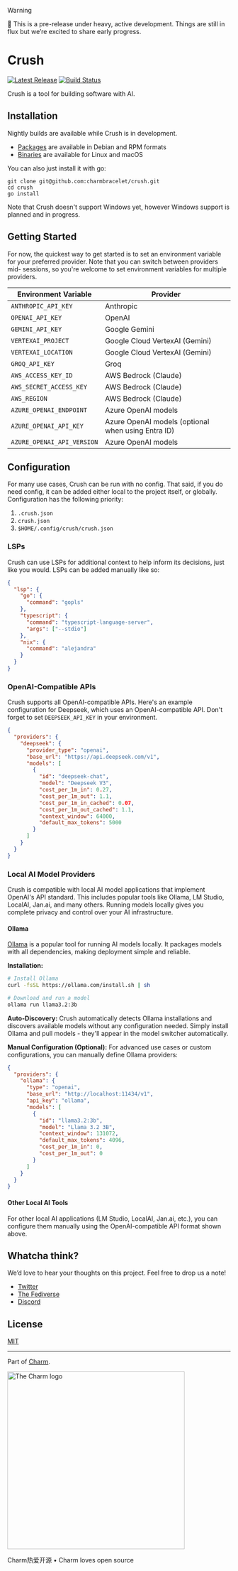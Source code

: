 > [!WARNING]
> 🚧 This is a pre-release under heavy, active development. Things are still in flux but we’re excited to share early progress.

# Crush

<p>
    <a href="https://github.com/charmbracelet/crush/releases"><img src="https://img.shields.io/github/release/charmbracelet/crush" alt="Latest Release"></a>
    <a href="https://github.com/charmbracelet/crush/actions"><img src="https://github.com/charmbracelet/crush/workflows/build/badge.svg" alt="Build Status"></a>
</p>

Crush is a tool for building software with AI.

## Installation

Nightly builds are available while Crush is in development.

- [Packages](https://github.com/charmbracelet/crush/releases/tag/nightly) are available in Debian and RPM formats
- [Binaries](https://github.com/charmbracelet/crush/releases/tag/nightly) are available for Linux and macOS

You can also just install it with go:

```
git clone git@github.com:charmbracelet/crush.git
cd crush
go install
```

Note that Crush doesn't support Windows yet, however Windows support is planned and in progress.

## Getting Started

For now, the quickest way to get started is to set an environment variable for
your preferred provider. Note that you can switch between providers mid-
sessions, so you're welcome to set environment variables for multiple
providers.

| Environment Variable       | Provider                                           |
| -------------------------- | -------------------------------------------------- |
| `ANTHROPIC_API_KEY`        | Anthropic                                          |
| `OPENAI_API_KEY`           | OpenAI                                             |
| `GEMINI_API_KEY`           | Google Gemini                                      |
| `VERTEXAI_PROJECT`         | Google Cloud VertexAI (Gemini)                     |
| `VERTEXAI_LOCATION`        | Google Cloud VertexAI (Gemini)                     |
| `GROQ_API_KEY`             | Groq                                               |
| `AWS_ACCESS_KEY_ID`        | AWS Bedrock (Claude)                               |
| `AWS_SECRET_ACCESS_KEY`    | AWS Bedrock (Claude)                               |
| `AWS_REGION`               | AWS Bedrock (Claude)                               |
| `AZURE_OPENAI_ENDPOINT`    | Azure OpenAI models                                |
| `AZURE_OPENAI_API_KEY`     | Azure OpenAI models (optional when using Entra ID) |
| `AZURE_OPENAI_API_VERSION` | Azure OpenAI models                                |

## Configuration

For many use cases, Crush can be run with no config. That said, if you do need config, it can be added either local to the project itself, or globally. Configuration has the following priority:

1. `.crush.json`
2. `crush.json`
3. `$HOME/.config/crush/crush.json`

### LSPs

Crush can use LSPs for additional context to help inform its decisions, just like you would. LSPs can be added manually like so:

```json
{
  "lsp": {
    "go": {
      "command": "gopls"
    },
    "typescript": {
      "command": "typescript-language-server",
      "args": ["--stdio"]
    },
    "nix": {
      "command": "alejandra"
    }
  }
}
```

### OpenAI-Compatible APIs

Crush supports all OpenAI-compatible APIs. Here's an example configuration for Deepseek, which uses an OpenAI-compatible API. Don't forget to set `DEEPSEEK_API_KEY` in your environment.

```json
{
  "providers": {
    "deepseek": {
      "provider_type": "openai",
      "base_url": "https://api.deepseek.com/v1",
      "models": [
        {
          "id": "deepseek-chat",
          "model": "Deepseek V3",
          "cost_per_1m_in": 0.27,
          "cost_per_1m_out": 1.1,
          "cost_per_1m_in_cached": 0.07,
          "cost_per_1m_out_cached": 1.1,
          "context_window": 64000,
          "default_max_tokens": 5000
        }
      ]
    }
  }
}
```

### Local AI Model Providers

Crush is compatible with local AI model applications that implement OpenAI's API standard. This includes popular tools like Ollama, LM Studio, LocalAI, Jan.ai, and many others. Running models locally gives you complete privacy and control over your AI infrastructure.

#### Ollama

[Ollama](https://ollama.com) is a popular tool for running AI models locally. It packages models with all dependencies, making deployment simple and reliable.

**Installation:**
```bash
# Install Ollama
curl -fsSL https://ollama.com/install.sh | sh

# Download and run a model
ollama run llama3.2:3b
```

**Auto-Discovery:**
Crush automatically detects Ollama installations and discovers available models without any configuration needed. Simply install Ollama and pull models - they'll appear in the model switcher automatically.

**Manual Configuration (Optional):**
For advanced use cases or custom configurations, you can manually define Ollama providers:

```json
{
  "providers": {
    "ollama": {
      "type": "openai",
      "base_url": "http://localhost:11434/v1",
      "api_key": "ollama",
      "models": [
        {
          "id": "llama3.2:3b",
          "model": "Llama 3.2 3B",
          "context_window": 131072,
          "default_max_tokens": 4096,
          "cost_per_1m_in": 0,
          "cost_per_1m_out": 0
        }
      ]
    }
  }
}
```

#### Other Local AI Tools

For other local AI applications (LM Studio, LocalAI, Jan.ai, etc.), you can configure them manually using the OpenAI-compatible API format shown above.

## Whatcha think?

We’d love to hear your thoughts on this project. Feel free to drop us a note!

- [Twitter](https://twitter.com/charmcli)
- [The Fediverse](https://mastodon.social/@charmcli)
- [Discord](https://charm.sh/chat)

## License

[MIT](https://github.com/charmbracelet/crush/raw/main/LICENSE)

---

Part of [Charm](https://charm.land).

<a href="https://charm.sh/"><img alt="The Charm logo" width="400" src="https://stuff.charm.sh/charm-banner-next.jpg" /></a>

<!--prettier-ignore-->
Charm热爱开源 • Charm loves open source
